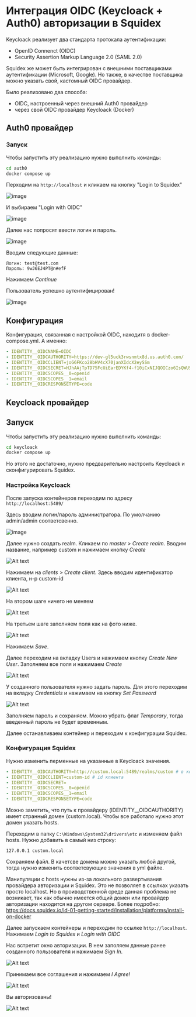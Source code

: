 # Интеграция OIDC (Keycloack + Auth0) авторизации в Squidex


Keycloack реализует два стандарта протокала аутентификации:

- OpenID Connenct (OIDC)
- Security Assertion Markup Language 2.0 (SAML 2.0)

Squidex же может быть интегрирован с внешними поставщиками аутентификации (Microsoft, Google). Но также, в качестве поставщика можно указать свой, кастомный OIDC провайдер. 

Было реализовано два способа:
- OIDC, настроенный через внешний Auth0 провайдер 
- через свой OIDC провайдер Keyсloack (Docker) 

## Auth0 провайдер

### Запуск
Чтобы запустить эту реализацию нужно выполнить команды:

```bash
cd auth0
docker compose up
```

Перходим на `http://localhost` и кликаем на кнопку "Login to Squidex"

![image](images/1.png)

И выбираем "Login with OIDC"

![image](images/2.png)


Далее нас попросят ввести логин и пароль. 

![image](images/3.png)

Вводим следующие данные:

```
Логин: test@test.com
Пароль: 9wJ6EJ4PT@n#efF
```

Нажимаем _Continue_

Пользователь успешно аутентифицирован! 

![image](images/4.png)

## Конфигурация

Конфигурация, связанная с настройкой OIDC, находитя в docker-compose.yml. А именно:

```yml
- IDENTITY__OIDCNAME=OIDC
- IDENTITY__OIDCAUTHORITY=https://dev-gl5uck3rwsnmtx8d.us.auth0.com/                    # Ссылка на authority
- IDENTITY__OIDCCLIENT=joG6FKco28bHV4cX70janXIdcX2eySSm                                 # clientID
- IDENTITY__OIDCSECRET=HJhAAjTpTD75FcUiEarEDYKf4-f10iCxNIJQOICzo6IsQWUS9ogUJGcJxd-lqU1m # clientSecret
- IDENTITY__OIDCSCOPES__0=openid                                                        # Указываем нужные scopes
- IDENTITY__OIDCSCOPES__1=email                                                         # Указываем нужные scopes
- IDENTITY__OIDCRESPONSETYPE=code                                                       # Code grant
```

## Keycloack провайдер

## Запуск 

Чтобы запустить эту реализацию нужно выполнить команды:

```bash
cd keycloack
docker compose up
```

Но этого не достаточно, нужно предварительно настроить Keycloack и сконфигурировать Squidex. 

### Настройка Keycloack

После запуска контейнеров переходим по адресу `http://localhost:5489/`

Здесь вводим логин/пароль администратора. По умолчанию admin/admin соответсвенно. 

![image](images/5.png)

Далее нужно создать realm. Кликаем по _master_ > _Create realm_. Вводим название, например custom и нажимаем кнопку _Create_

![Alt text](images/6.png)

Нажимаем на _clients_ > _Create client_. Здесь вводим идентификатор клиента, н-р custom-id

![Alt text](images/7.png)

На втором шаге ничего не меняем 

![Alt text](images/8.png)

На третьем шаге заполняем поля как на фото ниже.

![Alt text](images/9.png)

Нажимаем _Save_.

Далее переходим на вкладку Users и нажимаем кнопку _Create New User_. Заполняем все поля и нажимаем _Create_

![Alt text](images/10.png)

У созданного пользователя нужно задать пароль. Для этого переходим на вкладку _Credentials_ и нажимаем на кнопку _Set Password_

![Alt text](images/11.png)

Заполняем пароль и сохраняем. Можно убрать флаг _Temporary_, тогда введенный пароль не будет временным.

Далее останавливаем контейнер и переходим к конфигурации Squidex.

### Конфигурация Squidex

Нужно изменить перменные на указанные в Keycloack значения. 

```yml
- IDENTITY__OIDCAUTHORITY=http://custom.local:5489/realms/custom # в конце название созданного realm
- IDENTITY__OIDCCLIENT=custom-id # id клиента
- IDENTITY__OIDCSECRET=
- IDENTITY__OIDCSCOPES__0=openid
- IDENTITY__OIDCSCOPES__1=email
- IDENTITY__OIDCRESPONSETYPE=code
```

Можно заметить, что путь к провайдеру (IDENTITY__OIDCAUTHORITY) имеет странный домен (custom.local). Чтобы все работало нужно этот домен указать hosts. 

Переходим в папку `C:\Windows\System32\drivers\etc` и изменяем файл hosts. Нужно добавить в самый низ строку:

```
127.0.0.1 custom.local
```

Сохраняем файл. В качетсве домена можно указать любой другой, тогда нужно изменить соответсвующие значения в yml файле. 

Манипуляции с hosts нужны из-за локального развертывания провайдера авторизации и Squidex. Это не позволяет в ссылках указать просто localhost. Но в проиводственной среде данная проблема не возникает, так как обычно имеется общий домен или провайдер авторизации находится на другом сервере. Более подробно: https://docs.squidex.io/id-01-getting-started/installation/platforms/install-on-docker

Далее запускаем контейнеры и переходим по ссылке `http://localhost`. Нажимаем _Login to Squidex_ и _Login with OIDC_

Нас встретит окно авторизации. В нем заполяем данные ранее созданного пользователя и нажимаем _Sign In_. 

![Alt text](images/12.png)

Принимаем все соглашения и нажимаем _I Agree!_

![Alt text](images/13.png)

Вы авторизованы!

![Alt text](images/14.png)